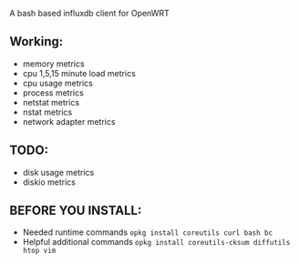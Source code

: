 A bash based influxdb client for OpenWRT

## Working:
- memory metrics
- cpu 1,5,15 minute load metrics
- cpu usage metrics
- process metrics
- netstat metrics
- nstat metrics
- network adapter metrics

## TODO:
- disk usage metrics
- diskio metrics

## BEFORE YOU INSTALL:
- Needed runtime commands
```opkg install coreutils curl bash bc```
- Helpful additional commands
```opkg install coreutils-cksum diffutils htop vim```

